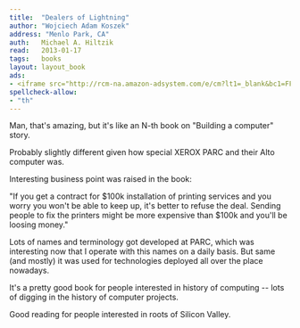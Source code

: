 ```yaml
---
title:	"Dealers of Lightning"
author: "Wojciech Adam Koszek"
address: "Menlo Park, CA"
auth:	Michael A. Hiltzik
read:	2013-01-17
tags:	books
layout: layout_book
ads:
- <iframe src="http://rcm-na.amazon-adsystem.com/e/cm?lt1=_blank&bc1=FFFFFF&IS2=1&bg1=FFFFFF&fc1=000000&lc1=FF0000&t=wkoszek-20&o=1&p=8&l=as4&m=amazon&f=ifr&ref=ss_til&asins=0887309895" style="width:120px;height:240px;" scrolling="no" marginwidth="0" marginheight="0" frameborder="0"></iframe>
spellcheck-allow:
- "th"
---
```

Man, that's amazing, but it's like an N-th book on "Building a computer"
story.

Probably slightly different given how special XEROX PARC and their Alto
computer was.

Interesting business point was raised in the book:

"If you get a contract for $100k installation of printing services and you
worry you won't be able to keep up, it's better to refuse the deal. Sending
people to fix the printers might be more expensive than $100k and you'll be
loosing money."

Lots of names and terminology got developed at PARC, which was interesting
now that I operate with this names on a daily basis. But same (and mostly)
it was used for technologies deployed all over the place nowadays.

It's a pretty good book for people interested in history of computing --
lots of digging in the history of computer projects.

Good reading for people interested in roots of Silicon Valley.

